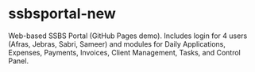 # ssbsportal-new
Web-based SSBS Portal (GitHub Pages demo). Includes login for 4 users (Afras, Jebras, Sabri, Sameer) and modules for Daily Applications, Expenses, Payments, Invoices, Client Management, Tasks, and Control Panel.
